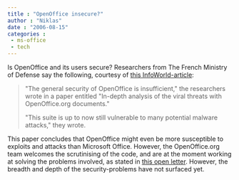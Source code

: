 ```yaml
---
title : "OpenOffice insecure?"
author : "Niklas"
date : "2006-08-15"
categories : 
 - ms-office
 - tech
---
```


Is OpenOffice and its users secure? Researchers from The French Ministry of Defense say the following, courtesy of [this InfoWorld-article](http://www.infoworld.com/article/06/08/11/HNopenofficesecurity_1.html):

> "The general security of OpenOffice is insufficient," the researchers wrote in a paper entitled "In-depth analysis of the viral threats with OpenOffice.org documents."
> 
> "This suite is up to now still vulnerable to many potential malware attacks," they wrote.

This paper concludes that OpenOffice might even be more susceptible to exploits and attacks than Microsoft Office. However, the OpenOffice.org team welcomes the scrutinising of the code, and are at the moment working at solving the problems involved, as stated in [this open letter](http://www.openoffice.org/security/response_to_defence_ministry_leak.html). However, the breadth and depth of the security-problems have not surfaced yet.
